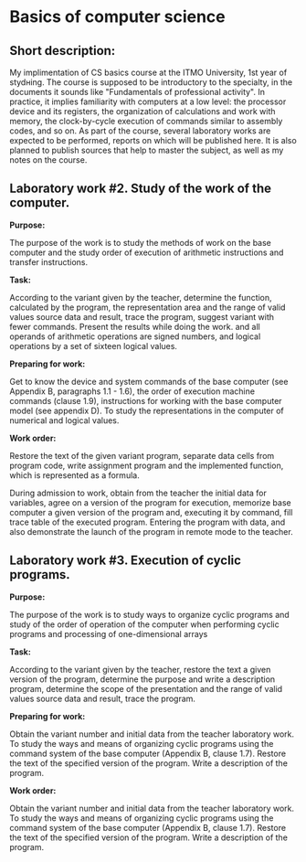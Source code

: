 # Basics of computer science

## Short description:
My implimentation of CS basics course at the ITMO University, 1st year of stydнing. The course is supposed to be introductory to the specialty, 
in the documents it sounds like "Fundamentals of professional activity". In practice, it implies familiarity with computers at a low level: 
the processor device and its registers, the organization of calculations and work with memory, the clock-by-cycle execution of commands 
similar to assembly codes, and so on. As part of the course, several laboratory works are expected to be performed, reports 
on which will be published here. It is also planned to publish sources that help to master the subject, as well as my notes on the course.

## Laboratory work #2. Study of the work of the computer.

**Purpose:**

The purpose of the work is to study the methods of work on the base computer and the study
order of execution of arithmetic instructions and transfer instructions.

**Task:**

According to the variant given by the teacher, determine the function,
calculated by the program, the representation area and the range of valid values
source data and result, trace the program, suggest
variant with fewer commands. Present the results while doing the work.
and all operands of arithmetic operations are signed numbers, and logical
operations by a set of sixteen logical values.

**Preparing for work:**

Get to know the device and system
commands of the base computer (see Appendix B, paragraphs 1.1 - 1.6), the order of execution
machine commands (clause 1.9), instructions for working with the base computer model (see
appendix D). To study the representations in the computer of numerical and logical values.

**Work order:**

Restore the text of the given variant
program, separate data cells from program code, write assignment
program and the implemented function, which is represented as a formula.

During admission to work, obtain from the teacher the initial data for
variables, agree on a version of the program for execution, memorize
base computer a given version of the program and, executing it by command, fill
trace table of the executed program. Entering the program with data, and
also demonstrate the launch of the program in remote mode to the teacher.

## Laboratory work #3. Execution of cyclic programs.

**Purpose:**

The purpose of the work is to study ways to organize cyclic programs and
study of the order of operation of the computer when performing cyclic
programs and processing of one-dimensional arrays

**Task:**

According to the variant given by the teacher, restore the text
a given version of the program, determine the purpose and write a description
program, determine the scope of the presentation and the range of valid values
source data and result, trace the program.

**Preparing for work:**

Obtain the variant number and initial data from the teacher
laboratory work. To study the ways and means of organizing cyclic
programs using the command system of the base computer (Appendix B, clause 1.7).
Restore the text of the specified version of the program. Write a description of the program.

**Work order:**

Obtain the variant number and initial data from the teacher
laboratory work. To study the ways and means of organizing cyclic
programs using the command system of the base computer (Appendix B, clause 1.7).
Restore the text of the specified version of the program. Write a description of the program.
